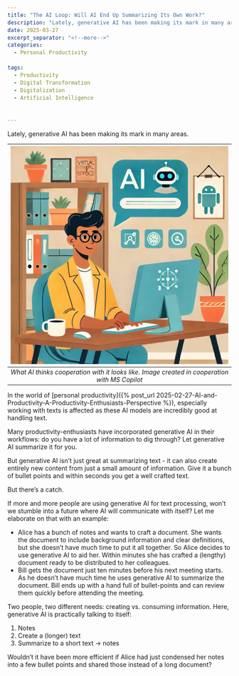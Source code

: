```yaml
---
title: "The AI Loop: Will AI End Up Summarizing Its Own Work?"
description: "Lately, generative AI has been making its mark in many areas. In the world of personal productivity, especially working with texts is affected as these AI models are incredibly good at handling text. Many productivity-enthusiasts have incorporated generative AI in their workflows: do you have a lot of information to dig through? Let generative AI summarize it for you. But generative AI isn’t just great at summarizing text - it can also create entirely new content from just a small amount of information. Give it a bunch of bullet points and within seconds you get a well crafted text."
date: 2025-03-27
excerpt_separator: "<!--more-->"
categories:
  - Personal Productivity

tags:
  - Productivity
  - Digital Transformation
  - Digitalization
  - Artificial Intelligence


---
```


Lately, generative AI has been making its mark in many areas.

| ![image](/assets/images/AI-and-Productivity.jpeg) |
|:--:|
| *What AI thinks cooperation with it looks like. Image created in cooperation with MS Copilot* |


In the world of [personal productivity]({% post_url 2025-02-27-AI-and-Productivity-A-Productivity-Enthusiasts-Perspective %}), especially working with texts is affected as these AI models are incredibly good at handling text.

Many productivity-enthusiasts have incorporated generative AI in their workflows: do you have a lot of information to dig through? Let generative AI summarize it for you.

But generative AI isn’t just great at summarizing text - it can also create entirely new content from just a small amount of information. Give it a bunch of bullet points and within seconds you get a well crafted text.

But there’s a catch.

If more and more people are using generative AI for text processing, won’t we stumble into a future where AI will communicate with itself? Let me elaborate on that with an example:

- Alice has a bunch of notes and wants to craft a document. She wants the document to include background information and clear definitions, but she doesn’t have much time to put it all together. So Alice decides to use generative AI to aid her. Within minutes she has crafted a (lengthy) document ready to be distributed to her colleagues.
- Bill gets the document just ten minutes before his next meeting starts. As he doesn’t have much time he uses generative AI to summarize the document. Bill ends up with a hand full of bullet-points and can review them quickly before attending the meeting.

Two people, two different needs: creating vs. consuming information. Here, generative AI is practically talking to itself:

1. Notes
2. Create a (longer) text
3. Summarize to a short text → notes

Wouldn’t it have been more efficient if Alice had just condensed her notes into a few bullet points and shared those instead of a long document?